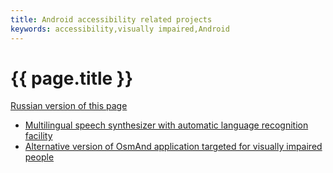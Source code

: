 ```yaml
---
title: Android accessibility related projects
keywords: accessibility,visually impaired,Android
---
```


# {{ page.title }}

[Russian version of this page](index-ru.md)

- [Multilingual speech synthesizer with automatic language recognition facility](smartvoice/index.md)
- [Alternative version of OsmAnd application targeted for visually impaired people](osmand/index.md)
